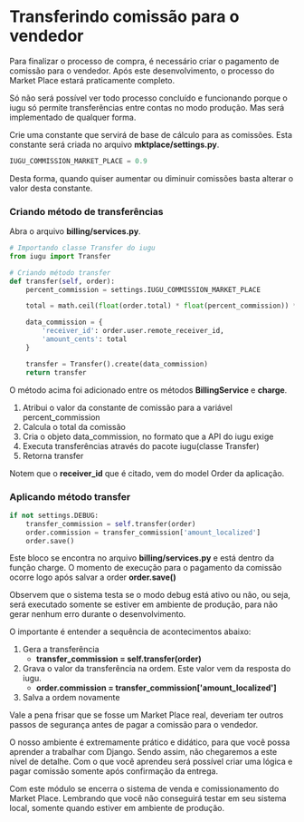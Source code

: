 # Transferindo comissão para o vendedor

Para finalizar o processo de compra, é necessário criar o pagamento de comissão para o vendedor. Após este desenvolvimento, o processo do Market Place estará praticamente completo.

Só não será possível ver todo processo concluído e funcionando porque o iugu só permite transferências entre contas no modo produção. Mas será implementado de qualquer forma.

Crie uma constante que servirá de base de cálculo para as comissões. Esta constante será criada no arquivo **mktplace/settings.py**.

```python
IUGU_COMMISSION_MARKET_PLACE = 0.9
```

Desta forma, quando quiser aumentar ou diminuir comissões basta alterar o valor desta constante.

### Criando método de transferências

Abra o arquivo **billing/services.py**.

```python
# Importando classe Transfer do iugu
from iugu import Transfer

# Criando método transfer
def transfer(self, order):
    percent_commission = settings.IUGU_COMMISSION_MARKET_PLACE

    total = math.ceil(float(order.total) * float(percent_commission)) * 100

    data_commission = {
        'receiver_id': order.user.remote_receiver_id,
        'amount_cents': total
    }

    transfer = Transfer().create(data_commission)
    return transfer
```

O método acima foi adicionado entre os métodos **BillingService** e **charge**.

1. Atribui o valor da constante de comissão para a variável percent_commission
2. Calcula o total da comissão
3. Cria o objeto data_commission, no formato que a API do iugu exige
4. Executa transferências através do pacote iugu(classe Transfer)
5. Retorna transfer

Notem que o **receiver_id** que é citado, vem do model Order da aplicação.

### Aplicando método transfer

```python
if not settings.DEBUG:
    transfer_commission = self.transfer(order)
    order.commission = transfer_commission['amount_localized']
    order.save()
```

Este bloco se encontra no arquivo **billing/services.py** e está dentro da função charge. O momento de execução para o pagamento da comissão ocorre logo após salvar a order **order.save()**

Observem que o sistema testa se o modo debug está ativo ou não, ou seja, será executado somente se estiver em ambiente de produção, para não gerar nenhum erro durante o desenvolvimento.

O importante é entender a sequência de acontecimentos abaixo:

1. Gera a transferência
	* **transfer\_commission = self.transfer(order)**
2. Grava o valor da transferência na ordem. Este valor vem da resposta do iugu.
	* **order.commission = transfer\_commission['amount\_localized']**
3. Salva a ordem novamente

Vale a pena frisar que se fosse um Market Place real, deveriam ter outros passos de segurança antes de pagar a comissão para o vendedor.

O nosso ambiente é extremamente prático e didático, para que você possa aprender a trabalhar com Django. Sendo assim, não chegaremos a este nível de detalhe. Com o que você aprendeu será possível criar uma lógica e pagar comissão somente após confirmação da entrega.

Com este módulo se encerra o sistema de venda e comissionamento do Market Place. Lembrando que você não conseguirá testar em seu sistema local, somente quando estiver em ambiente de produção.